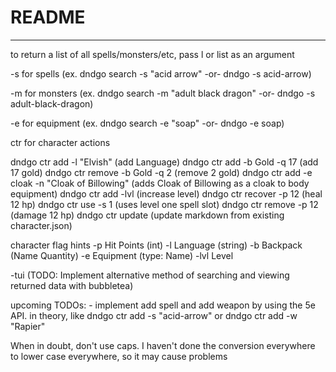 # README 
---
to return a list of all spells/monsters/etc, pass l or list as an argument

-s for spells (ex. dndgo search -s "acid arrow" -or- dndgo -s acid-arrow)

-m for monsters (ex. dndgo search -m "adult black dragon" -or- dndgo -s adult-black-dragon)

-e for equipment (ex. dndgo search -e "soap" -or- dndgo -e soap)

ctr for character actions

dndgo ctr add -l "Elvish" (add Language)
dndgo ctr add -b Gold -q 17 (add 17 gold)
dndgo ctr remove -b Gold -q 2 (remove 2 gold)
dndgo ctr add -e cloak -n "Cloak of Billowing" (adds Cloak of Billowing as a cloak to body equipment)
dndgo ctr add -lvl (increase level)
dndgo ctr recover -p 12 (heal 12 hp)
dndgo ctr use -s 1 (uses level one spell slot)
dndgo ctr remove -p 12 (damage 12 hp)
dndgo ctr update (update markdown from existing character.json)

character flag hints 
    -p Hit Points (int)
    -l Language (string)
    -b Backpack (Name Quantity)
    -e Equipment (type: Name)
    -lvl Level

-tui (TODO: Implement alternative method of searching and viewing returned data with bubbletea)

upcoming TODOs: 
    - implement add spell and add weapon by using the 5e API. in theory, like dndgo ctr add -s "acid-arrow" or dndgo ctr add -w "Rapier" 

When in doubt, don't use caps. I haven't done the conversion everywhere to lower case everywhere, so it may cause problems
